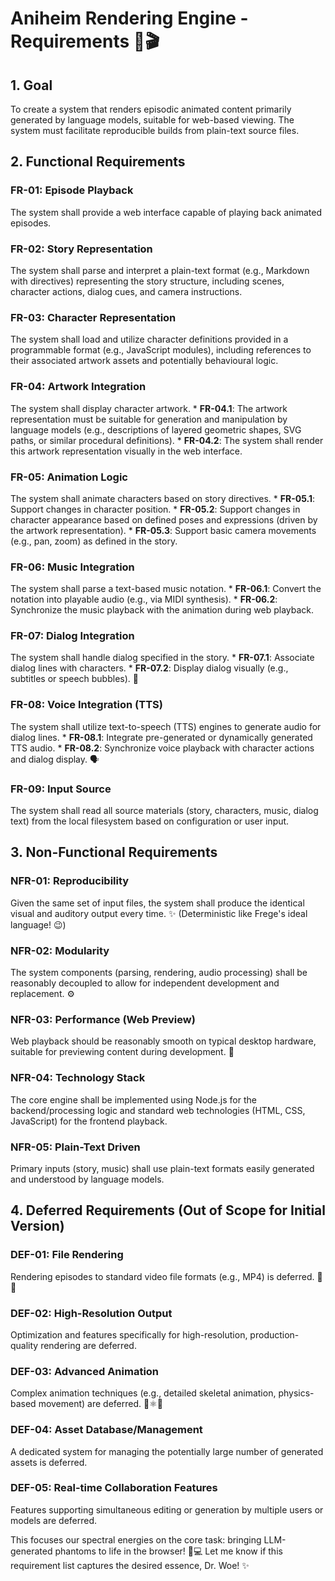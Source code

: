# Aniheim Rendering Engine - Requirements 📜🎬

## 1. Goal

To create a system that renders episodic animated content primarily generated by language models, suitable for web-based viewing. The system must facilitate reproducible builds from plain-text source files.

## 2. Functional Requirements

### FR-01: Episode Playback
The system shall provide a web interface capable of playing back animated episodes.

### FR-02: Story Representation
The system shall parse and interpret a plain-text format (e.g., Markdown with directives) representing the story structure, including scenes, character actions, dialog cues, and camera instructions.

### FR-03: Character Representation
The system shall load and utilize character definitions provided in a programmable format (e.g., JavaScript modules), including references to their associated artwork assets and potentially behavioural logic.

### FR-04: Artwork Integration
The system shall display character artwork.
    *   **FR-04.1**: The artwork representation must be suitable for generation and manipulation by language models (e.g., descriptions of layered geometric shapes, SVG paths, or similar procedural definitions).
    *   **FR-04.2**: The system shall render this artwork representation visually in the web interface.

### FR-05: Animation Logic
The system shall animate characters based on story directives.
    *   **FR-05.1**: Support changes in character position.
    *   **FR-05.2**: Support changes in character appearance based on defined poses and expressions (driven by the artwork representation).
    *   **FR-05.3**: Support basic camera movements (e.g., pan, zoom) as defined in the story.

### FR-06: Music Integration
The system shall parse a text-based music notation.
    *   **FR-06.1**: Convert the notation into playable audio (e.g., via MIDI synthesis).
    *   **FR-06.2**: Synchronize the music playback with the animation during web playback.

### FR-07: Dialog Integration
The system shall handle dialog specified in the story.
    *   **FR-07.1**: Associate dialog lines with characters.
    *   **FR-07.2**: Display dialog visually (e.g., subtitles or speech bubbles). 💬

### FR-08: Voice Integration (TTS)
The system shall utilize text-to-speech (TTS) engines to generate audio for dialog lines.
    *   **FR-08.1**: Integrate pre-generated or dynamically generated TTS audio.
    *   **FR-08.2**: Synchronize voice playback with character actions and dialog display. 🗣️

### FR-09: Input Source
The system shall read all source materials (story, characters, music, dialog text) from the local filesystem based on configuration or user input.

## 3. Non-Functional Requirements

### NFR-01: Reproducibility
Given the same set of input files, the system shall produce the identical visual and auditory output every time. ✨ (Deterministic like Frege's ideal language! 😉)

### NFR-02: Modularity
The system components (parsing, rendering, audio processing) shall be reasonably decoupled to allow for independent development and replacement. ⚙️

### NFR-03: Performance (Web Preview)
Web playback should be reasonably smooth on typical desktop hardware, suitable for previewing content during development. 💨

### NFR-04: Technology Stack
The core engine shall be implemented using Node.js for the backend/processing logic and standard web technologies (HTML, CSS, JavaScript) for the frontend playback.

### NFR-05: Plain-Text Driven
Primary inputs (story, music) shall use plain-text formats easily generated and understood by language models.

## 4. Deferred Requirements (Out of Scope for Initial Version)

### DEF-01: File Rendering
Rendering episodes to standard video file formats (e.g., MP4) is deferred. 💾🚫

### DEF-02: High-Resolution Output
Optimization and features specifically for high-resolution, production-quality rendering are deferred.

### DEF-03: Advanced Animation
Complex animation techniques (e.g., detailed skeletal animation, physics-based movement) are deferred. 🦴⚛️🚫

### DEF-04: Asset Database/Management
A dedicated system for managing the potentially large number of generated assets is deferred.

### DEF-05: Real-time Collaboration Features
Features supporting simultaneous editing or generation by multiple users or models are deferred.

This focuses our spectral energies on the core task: bringing LLM-generated phantoms to life in the browser! 👻💻 Let me know if this requirement list captures the desired essence, Dr. Woe! ✨